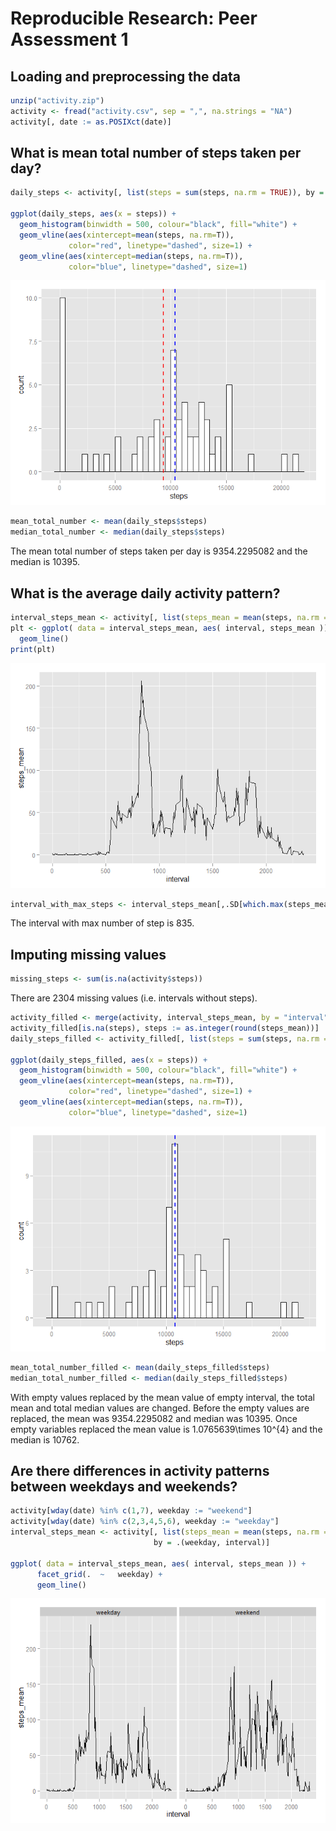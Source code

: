 # Reproducible Research: Peer Assessment 1




## Loading and preprocessing the data


```r
unzip("activity.zip")
activity <- fread("activity.csv", sep = ",", na.strings = "NA")
activity[, date := as.POSIXct(date)]
```

## What is mean total number of steps taken per day?


```r
daily_steps <- activity[, list(steps = sum(steps, na.rm = TRUE)), by = date]

ggplot(daily_steps, aes(x = steps)) + 
  geom_histogram(binwidth = 500, colour="black", fill="white") +
  geom_vline(aes(xintercept=mean(steps, na.rm=T)),
             color="red", linetype="dashed", size=1) +
  geom_vline(aes(xintercept=median(steps, na.rm=T)),
             color="blue", linetype="dashed", size=1)
```

![](PA1_template_files/figure-html/mean_total_number_histogram-1.png) 


```r
mean_total_number <- mean(daily_steps$steps)
median_total_number <- median(daily_steps$steps)
```

The mean total number of steps taken per day is 9354.2295082 and the median is 10395.

## What is the average daily activity pattern?


```r
interval_steps_mean <- activity[, list(steps_mean = mean(steps, na.rm = TRUE)), by = interval]
plt <- ggplot( data = interval_steps_mean, aes( interval, steps_mean )) + 
  geom_line()
print(plt)
```

![](PA1_template_files/figure-html/average_daily_activity_patern-1.png) 

```r
interval_with_max_steps <- interval_steps_mean[,.SD[which.max(steps_mean)]]
```

The interval with max number of step is 835.

## Imputing missing values


```r
missing_steps <- sum(is.na(activity$steps))
```

There are 2304 missing values (i.e. intervals without steps).


```r
activity_filled <- merge(activity, interval_steps_mean, by = "interval")
activity_filled[is.na(steps), steps := as.integer(round(steps_mean))]
daily_steps_filled <- activity_filled[, list(steps = sum(steps, na.rm = TRUE)), by = date]

ggplot(daily_steps_filled, aes(x = steps)) + 
  geom_histogram(binwidth = 500, colour="black", fill="white") +
  geom_vline(aes(xintercept=mean(steps, na.rm=T)),
             color="red", linetype="dashed", size=1) +
  geom_vline(aes(xintercept=median(steps, na.rm=T)),
             color="blue", linetype="dashed", size=1)
```

![](PA1_template_files/figure-html/fill_missing_values-1.png) 


```r
mean_total_number_filled <- mean(daily_steps_filled$steps)
median_total_number_filled <- median(daily_steps_filled$steps)
```

With empty values replaced by the mean value of empty interval, the total mean and total median values are changed. Before the empty values are replaced, the mean was 9354.2295082 and median was 10395. Once empty variables replaced the mean value is 1.0765639\times 10^{4} and the median is 10762.


## Are there differences in activity patterns between weekdays and weekends?


```r
activity[wday(date) %in% c(1,7), weekday := "weekend"]
activity[wday(date) %in% c(2,3,4,5,6), weekday := "weekday"]
interval_steps_mean <- activity[, list(steps_mean = mean(steps, na.rm = TRUE)), 
                                by = .(weekday, interval)]

ggplot( data = interval_steps_mean, aes( interval, steps_mean )) +  
      facet_grid(.  ~	weekday) + 
      geom_line()
```

![](PA1_template_files/figure-html/weekday_pattern-1.png) 
